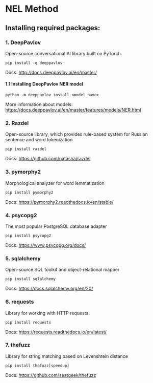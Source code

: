 # NEL Method

## Installing required packages:

### 1. DeepPavlov
Open-source conversational AI library built on PyTorch.
```no-highlight
pip install -q deeppavlov
```
Docs: http://docs.deeppavlov.ai/en/master/

#### 1.1 Installing DeepPavlov NER model
```no-highlight
python -m deeppavlov install <model_name>  
```
More information about models: https://docs.deeppavlov.ai/en/master/features/models/NER.html

### 2. Razdel
Open-source library, which provides rule-based system for Russian sentence and word tokenization
```no-highlight
pip install razdel
```
Docs: https://github.com/natasha/razdel

### 3. pymorphy2
Morphological analyzer for word lemmatization
```no-highlight
pip install pymorphy2
```
Docs: https://pymorphy2.readthedocs.io/en/stable/ 

### 4. psycopg2
The most popular PostgreSQL database adapter
```no-highlight
pip install psycopg2
```
Docs: https://www.psycopg.org/docs/

### 5. sqlalchemy
Open-source SQL toolkit and object-relational mapper
```no-highlight
pip install sqlalchemy
```
Docs: https://docs.sqlalchemy.org/en/20/

### 6. requests
Library for working with HTTP requests
```no-highlight
pip install requests
```
Docs: https://requests.readthedocs.io/en/latest/


### 7. thefuzz
Library for string matching based on Levenshtein distance
```no-highlight
pip install thefuzz[speedup]
```
Docs: https://github.com/seatgeek/thefuzz
